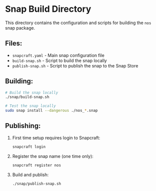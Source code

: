 # Snap Build Directory

This directory contains the configuration and scripts for building the `nos` snap package.

## Files:

- `snapcraft.yaml` - Main snap configuration file
- `build-snap.sh` - Script to build the snap locally
- `publish-snap.sh` - Script to publish the snap to the Snap Store

## Building:

```bash
# Build the snap locally
./snap/build-snap.sh

# Test the snap locally
sudo snap install --dangerous ./nos_*.snap
```

## Publishing:

1. First time setup requires login to Snapcraft:
   ```bash
   snapcraft login
   ```

2. Register the snap name (one time only):
   ```bash
   snapcraft register nos
   ```

3. Build and publish:
   ```bash
   ./snap/publish-snap.sh
   ```